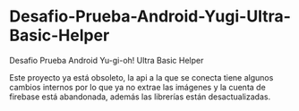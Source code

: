 # Desafio-Prueba-Android-Yugi-Ultra-Basic-Helper
Desafio Prueba Android Yu-gi-oh! Ultra Basic Helper

Este proyecto ya está obsoleto, la api a la que se conecta tiene algunos cambios internos por lo que ya no extrae las imágenes y la cuenta de firebase está abandonada, además las librerías están desactualizadas.
